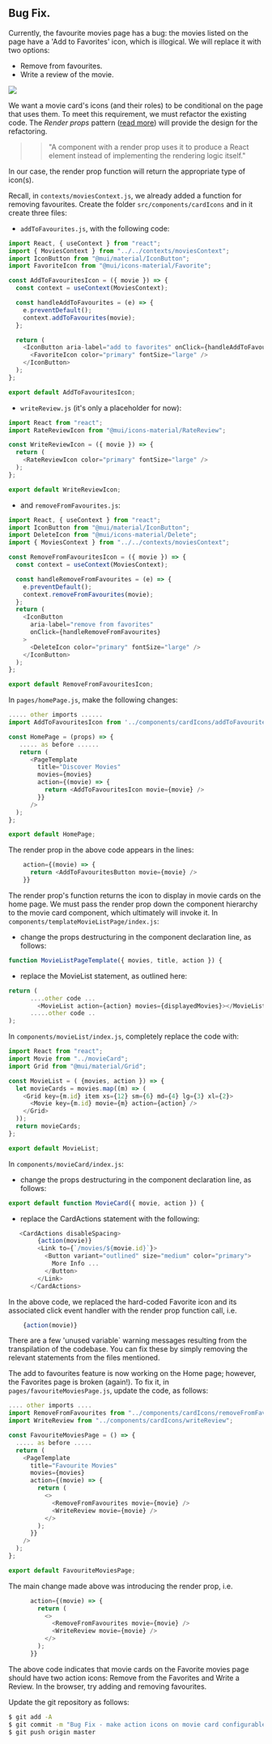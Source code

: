 ## Bug Fix.

Currently, the favourite movies page has a bug: the movies listed on the page have a 'Add to Favorites' icon, which is illogical. We will replace it with two options:

- Remove from favourites.
- Write a review of the movie.

![][favcard]

We want a movie card's icons (and their roles) to be conditional on the page that uses them. To meet this requirement, we must refactor the existing code. The _Render props_ pattern ([read more][renderprop]) will provide the design for the refactoring.

> > "A component with a render prop uses it to produce a React element  instead of implementing the rendering logic itself."

In our case, the render prop function will return the appropriate type of icon(s).

Recall, in `contexts/moviesContext.js`, we already added a function for removing favourites. Create the folder `src/components/cardIcons` and in it create three files:

- `addToFavourites.js`, with the following code:

~~~js
import React, { useContext } from "react";
import { MoviesContext } from "../../contexts/moviesContext";
import IconButton from "@mui/material/IconButton";
import FavoriteIcon from "@mui/icons-material/Favorite";

const AddToFavouritesIcon = ({ movie }) => {
  const context = useContext(MoviesContext);

  const handleAddToFavourites = (e) => {
    e.preventDefault();
    context.addToFavourites(movie);
  };

  return (
    <IconButton aria-label="add to favorites" onClick={handleAddToFavourites}>
      <FavoriteIcon color="primary" fontSize="large" />
    </IconButton>
  );
};

export default AddToFavouritesIcon;
~~~

- `writeReview.js` (it's only a placeholder for now):

~~~js
import React from "react";
import RateReviewIcon from "@mui/icons-material/RateReview";

const WriteReviewIcon = ({ movie }) => {
  return (
    <RateReviewIcon color="primary" fontSize="large" />
  );
};

export default WriteReviewIcon;
~~~

- and `removeFromFavourites.js`:

~~~js
import React, { useContext } from "react";
import IconButton from "@mui/material/IconButton";
import DeleteIcon from "@mui/icons-material/Delete";
import { MoviesContext } from "../../contexts/moviesContext";

const RemoveFromFavouritesIcon = ({ movie }) => {
  const context = useContext(MoviesContext);

  const handleRemoveFromFavourites = (e) => {
    e.preventDefault();
    context.removeFromFavourites(movie);
  };
  return (
    <IconButton
      aria-label="remove from favorites"
      onClick={handleRemoveFromFavourites}
    >
      <DeleteIcon color="primary" fontSize="large" />
    </IconButton>
  );
};

export default RemoveFromFavouritesIcon;
~~~
In `pages/homePage.js`, make the following changes:

~~~js
..... other imports ......
import AddToFavouritesIcon from '../components/cardIcons/addToFavourites'

const HomePage = (props) => {
   ..... as before ......
   return (
      <PageTemplate
        title="Discover Movies"
        movies={movies}
        action={(movie) => {
          return <AddToFavouritesIcon movie={movie} />
        }}
      />
  );
};

export default HomePage;
~~~
The render prop in the above code appears in the lines:
~~~js
    action={(movie) => {
      return <AddToFavouritesButton movie={movie} />
    }}
~~~
The render prop's function returns the icon to display in movie cards on the home page. We must pass the render prop down the component hierarchy to the movie card component, which ultimately will invoke it. In `components/templateMovieListPage/index.js`:

- change the props destructuring in the component declaration line, as follows:

~~~js
function MovieListPageTemplate({ movies, title, action }) {
~~~

- replace the MovieList statement, as outlined here:

~~~js
return (
      ....other code ...
        <MovieList action={action} movies={displayedMovies}></MovieList>
      .....other code ..
);
~~~
In `components/movieList/index.js`, completely replace the code with:

~~~js
import React from "react";
import Movie from "../movieCard";
import Grid from "@mui/material/Grid";

const MovieList = ( {movies, action }) => {
  let movieCards = movies.map((m) => (
    <Grid key={m.id} item xs={12} sm={6} md={4} lg={3} xl={2}>
      <Movie key={m.id} movie={m} action={action} />
    </Grid>
  ));
  return movieCards;
};

export default MovieList;
~~~
In `components/movieCard/index.js`:

- change the props destructuring in the component declaration line, as follows:

~~~js
export default function MovieCard({ movie, action }) {
~~~
- replace the CardActions statement with the following:
~~~js   
   <CardActions disableSpacing>
        {action(movie)}
        <Link to={`/movies/${movie.id}`}>
          <Button variant="outlined" size="medium" color="primary">
            More Info ...
          </Button>
        </Link>
      </CardActions>
~~~
In the above code, we replaced the hard-coded Favorite icon and its associated click event handler with the render prop function call, i.e.

~~~js
    {action(movie)}
~~~
There are a few 'unused variable` warning messages resulting from the transpilation of the codebase. You can fix these by simply removing the relevant statements from the files mentioned.

The add to favourites feature is now working on the Home page; however, the Favorites page is broken (again!). To fix it, in `pages/favouriteMoviesPage.js`, update the code, as follows:

~~~js
.... other imports ....
import RemoveFromFavourites from "../components/cardIcons/removeFromFavourites";
import WriteReview from "../components/cardIcons/writeReview";

const FavouriteMoviesPage = () => {
  ..... as before .....
  return (
    <PageTemplate
      title="Favourite Movies"
      movies={movies}
      action={(movie) => {
        return (
          <>
            <RemoveFromFavourites movie={movie} />
            <WriteReview movie={movie} />
          </>
        );
      }}
    />
  );
};

export default FavouriteMoviesPage;
~~~
The main change made above was introducing the render prop, i.e.

~~~js
      action={(movie) => {
        return (
          <>
            <RemoveFromFavourites movie={movie} />
            <WriteReview movie={movie} />
          </>
        );
      }}
~~~

The above code indicates that movie cards on the Favorite movies page should have two action icons: Remove from the Favorites and Write a Review. In the browser, try adding and removing favourites.

Update the git repository as follows:

~~~bash
$ git add -A
$ git commit -m "Bug Fix - make action icons on movie card configurable."
$ git push origin master
~~~

[renderprop]: https://reactjs.org/docs/render-props.html
[reviewbutton]: ./img/reviewbutton.png
[favcard]: ./img/favcard.png
